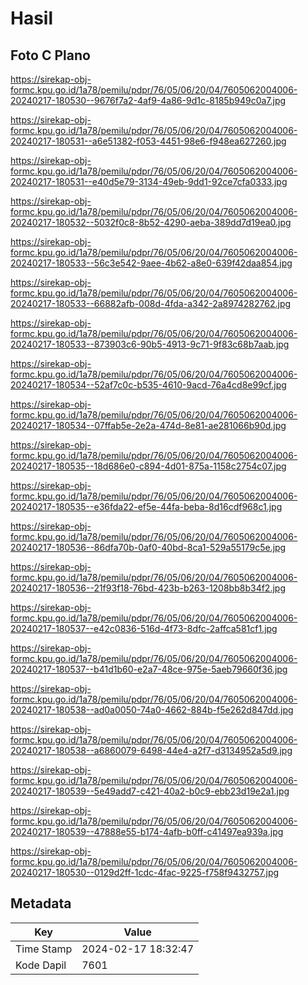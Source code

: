 # Hasil

## Foto C Plano

https://sirekap-obj-formc.kpu.go.id/1a78/pemilu/pdpr/76/05/06/20/04/7605062004006-20240217-180530--9676f7a2-4af9-4a86-9d1c-8185b949c0a7.jpg

https://sirekap-obj-formc.kpu.go.id/1a78/pemilu/pdpr/76/05/06/20/04/7605062004006-20240217-180531--a6e51382-f053-4451-98e6-f948ea627260.jpg

https://sirekap-obj-formc.kpu.go.id/1a78/pemilu/pdpr/76/05/06/20/04/7605062004006-20240217-180531--e40d5e79-3134-49eb-9dd1-92ce7cfa0333.jpg

https://sirekap-obj-formc.kpu.go.id/1a78/pemilu/pdpr/76/05/06/20/04/7605062004006-20240217-180532--5032f0c8-8b52-4290-aeba-389dd7d19ea0.jpg

https://sirekap-obj-formc.kpu.go.id/1a78/pemilu/pdpr/76/05/06/20/04/7605062004006-20240217-180533--56c3e542-9aee-4b62-a8e0-639f42daa854.jpg

https://sirekap-obj-formc.kpu.go.id/1a78/pemilu/pdpr/76/05/06/20/04/7605062004006-20240217-180533--66882afb-008d-4fda-a342-2a8974282762.jpg

https://sirekap-obj-formc.kpu.go.id/1a78/pemilu/pdpr/76/05/06/20/04/7605062004006-20240217-180533--873903c6-90b5-4913-9c71-9f83c68b7aab.jpg

https://sirekap-obj-formc.kpu.go.id/1a78/pemilu/pdpr/76/05/06/20/04/7605062004006-20240217-180534--52af7c0c-b535-4610-9acd-76a4cd8e99cf.jpg

https://sirekap-obj-formc.kpu.go.id/1a78/pemilu/pdpr/76/05/06/20/04/7605062004006-20240217-180534--07ffab5e-2e2a-474d-8e81-ae281066b90d.jpg

https://sirekap-obj-formc.kpu.go.id/1a78/pemilu/pdpr/76/05/06/20/04/7605062004006-20240217-180535--18d686e0-c894-4d01-875a-1158c2754c07.jpg

https://sirekap-obj-formc.kpu.go.id/1a78/pemilu/pdpr/76/05/06/20/04/7605062004006-20240217-180535--e36fda22-ef5e-44fa-beba-8d16cdf968c1.jpg

https://sirekap-obj-formc.kpu.go.id/1a78/pemilu/pdpr/76/05/06/20/04/7605062004006-20240217-180536--86dfa70b-0af0-40bd-8ca1-529a55179c5e.jpg

https://sirekap-obj-formc.kpu.go.id/1a78/pemilu/pdpr/76/05/06/20/04/7605062004006-20240217-180536--21f93f18-76bd-423b-b263-1208bb8b34f2.jpg

https://sirekap-obj-formc.kpu.go.id/1a78/pemilu/pdpr/76/05/06/20/04/7605062004006-20240217-180537--e42c0836-516d-4f73-8dfc-2affca581cf1.jpg

https://sirekap-obj-formc.kpu.go.id/1a78/pemilu/pdpr/76/05/06/20/04/7605062004006-20240217-180537--b41d1b60-e2a7-48ce-975e-5aeb79660f36.jpg

https://sirekap-obj-formc.kpu.go.id/1a78/pemilu/pdpr/76/05/06/20/04/7605062004006-20240217-180538--ad0a0050-74a0-4662-884b-f5e262d847dd.jpg

https://sirekap-obj-formc.kpu.go.id/1a78/pemilu/pdpr/76/05/06/20/04/7605062004006-20240217-180538--a6860079-6498-44e4-a2f7-d3134952a5d9.jpg

https://sirekap-obj-formc.kpu.go.id/1a78/pemilu/pdpr/76/05/06/20/04/7605062004006-20240217-180539--5e49add7-c421-40a2-b0c9-ebb23d19e2a1.jpg

https://sirekap-obj-formc.kpu.go.id/1a78/pemilu/pdpr/76/05/06/20/04/7605062004006-20240217-180539--47888e55-b174-4afb-b0ff-c41497ea939a.jpg

https://sirekap-obj-formc.kpu.go.id/1a78/pemilu/pdpr/76/05/06/20/04/7605062004006-20240217-180530--0129d2ff-1cdc-4fac-9225-f758f9432757.jpg


## Metadata

| Key        | Value               |
| ---------- | ------------------- |
| Time Stamp | 2024-02-17 18:32:47 |
| Kode Dapil | 7601                |



